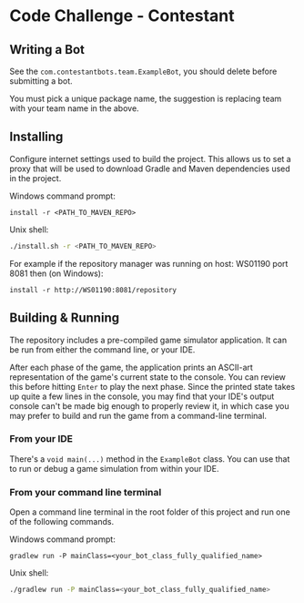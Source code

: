 # Code Challenge - Contestant
## Writing a Bot

See the `com.contestantbots.team.ExampleBot`, you should delete before submitting a bot.

You must pick a unique package name, the suggestion is replacing team with your team name in the above.

## Installing

Configure internet settings used to build the project. 
This allows us to set a proxy that will be used to download Gradle and Maven dependencies used in the project.

Windows command prompt:
```batch
install -r <PATH_TO_MAVEN_REPO>
```

Unix shell:
```sh
./install.sh -r <PATH_TO_MAVEN_REPO>
```

For example if the repository manager was running on host: WS01190 port 8081 then (on Windows):
```batch
install -r http://WS01190:8081/repository
```

## Building & Running

The repository includes a pre-compiled game simulator application.
It can be run from either the command line, or your IDE.

After each phase of the game, the application prints an ASCII-art representation of the game's current state to the
console. You can review this before hitting `Enter` to play the next phase.
Since the printed state takes up quite a few lines in the console,
you may find that your IDE's output console can't be made big enough to properly review it,
in which case you may prefer to build and run the game from a command-line terminal.   

### From your IDE

There's a `void main(...)` method in the `ExampleBot` class. You can use that to run or debug a game simulation from
within your IDE.

### From your command line terminal

Open a command line terminal in the root folder of this project and run one of the following commands.

Windows command prompt:
```batch
gradlew run -P mainClass=<your_bot_class_fully_qualified_name>
```

Unix shell:
```sh
./gradlew run -P mainClass=<your_bot_class_fully_qualified_name>
```
